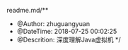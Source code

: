 readme.md/**
 * @Author:      zhuguangyuan 
 * @DateTime:    2018-07-25 00:02:25
 * @Descrition:  深度理解Java虚拟机
 */

 